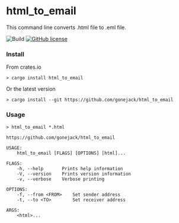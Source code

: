 # html_to_email

This command line converts .html file to .eml file.

![Build](https://github.com/gonejack/html_to_email/actions/workflows/rust.yml/badge.svg)
[![GitHub license](https://img.shields.io/github/license/gonejack/html_to_email.svg?color=blue)](LICENSE)

### Install
From crates.io
```
> cargo install html_to_email
```
Or the latest version
```shell
> cargo install --git https://github.com/gonejack/html_to_email
```

### Usage
```shell
> html_to_email *.html
```
```
https://github.com/gonejack/html_to_email

USAGE:
    html_to_email [FLAGS] [OPTIONS] [html]...

FLAGS:
    -h, --help       Prints help information
    -V, --version    Prints version information
    -v, --verbose    Verbose printing

OPTIONS:
    -f, --from <FROM>    Set sender address
    -t, --to <TO>        Set receiver address

ARGS:
    <html>...   
```
